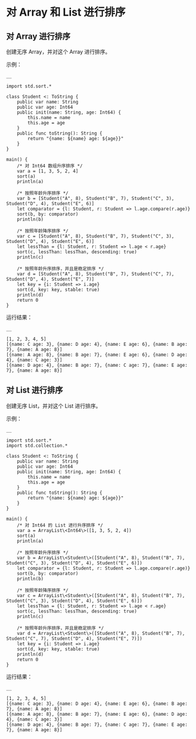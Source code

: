 
# 对 Array 和 List 进行排序

## 对 Array 进行排序

创建无序 Array，并对这个 Array 进行排序。

示例：
    
    __
    
    import std.sort.*
    
    class Student <: ToString {
        public var name: String
        public var age: Int64
        public init(name: String, age: Int64) {
            this.name = name
            this.age = age
        }
        public func toString(): String {
            return "{name: ${name} age: ${age}}"
        }
    }
    
    main() {
        /* 对 Int64 数组升序排序 */
        var a = [1, 3, 5, 2, 4]
        sort(a)
        println(a)
    
        /* 按照年龄升序排序 */
        var b = [Student("A", 8), Student("B", 7), Student("C", 3), Student("D", 4), Student("E", 6)]
        let comparator = {l: Student, r: Student => l.age.compare(r.age)}
        sort(b, by: comparator)
        println(b)
    
        /* 按照年龄降序排序 */
        var c = [Student("A", 8), Student("B", 7), Student("C", 3), Student("D", 4), Student("E", 6)]
        let lessThan = {l: Student, r: Student => l.age < r.age}
        sort(c, lessThan: lessThan, descending: true)
        println(c)
    
        /* 按照年龄升序排序，并且是稳定排序 */
        var d = [Student("A", 8), Student("B", 7), Student("C", 7), Student("D", 4), Student("E", 7)]
        let key = {i: Student => i.age}
        sort(d, key: key, stable: true)
        println(d)
        return 0
    }
    
运行结果：
    
    __
    
    [1, 2, 3, 4, 5]
    [{name: C age: 3}, {name: D age: 4}, {name: E age: 6}, {name: B age: 7}, {name: A age: 8}]
    [{name: A age: 8}, {name: B age: 7}, {name: E age: 6}, {name: D age: 4}, {name: C age: 3}]
    [{name: D age: 4}, {name: B age: 7}, {name: C age: 7}, {name: E age: 7}, {name: A age: 8}]

## 对 List 进行排序

创建无序 List，并对这个 List 进行排序。

示例：
    
    __
    
    import std.sort.*
    import std.collection.*
    
    class Student <: ToString {
        public var name: String
        public var age: Int64
        public init(name: String, age: Int64) {
            this.name = name
            this.age = age
        }
        public func toString(): String {
            return "{name: ${name} age: ${age}}"
        }
    }
    
    main() {
        /* 对 Int64 的 List 进行升序排序 */
        var a = ArrayList\<Int64\>([1, 3, 5, 2, 4])
        sort(a)
        println(a)
    
        /* 按照年龄升序排序 */
        var b = ArrayList\<Student\>([Student("A", 8), Student("B", 7), Student("C", 3), Student("D", 4), Student("E", 6)])
        let comparator = {l: Student, r: Student => l.age.compare(r.age)}
        sort(b, by: comparator)
        println(b)
    
        /* 按照年龄降序排序 */
        var c = ArrayList\<Student\>([Student("A", 8), Student("B", 7), Student("C", 3), Student("D", 4), Student("E", 6)])
        let lessThan = {l: Student, r: Student => l.age < r.age}
        sort(c, lessThan: lessThan, descending: true)
        println(c)
    
        /* 按照年龄升序排序，并且是稳定排序 */
        var d = ArrayList\<Student\>([Student("A", 8), Student("B", 7), Student("C", 7), Student("D", 4), Student("E", 7)])
        let key = {i: Student => i.age}
        sort(d, key: key, stable: true)
        println(d)
        return 0
    }
    
运行结果：
    
    __
    
    [1, 2, 3, 4, 5]
    [{name: C age: 3}, {name: D age: 4}, {name: E age: 6}, {name: B age: 7}, {name: A age: 8}]
    [{name: A age: 8}, {name: B age: 7}, {name: E age: 6}, {name: D age: 4}, {name: C age: 3}]
    [{name: D age: 4}, {name: B age: 7}, {name: C age: 7}, {name: E age: 7}, {name: A age: 8}]